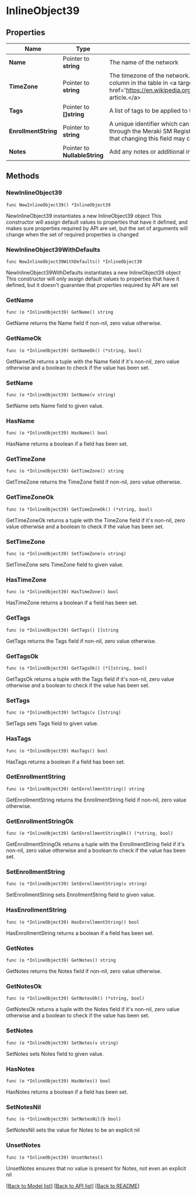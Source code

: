 # InlineObject39

## Properties

Name | Type | Description | Notes
------------ | ------------- | ------------- | -------------
**Name** | Pointer to **string** | The name of the network | [optional] 
**TimeZone** | Pointer to **string** | The timezone of the network. For a list of allowed timezones, please see the &#39;TZ&#39; column in the table in &lt;a target&#x3D;&#39;_blank&#39; href&#x3D;&#39;https://en.wikipedia.org/wiki/List_of_tz_database_time_zones&#39;&gt;this article.&lt;/a&gt; | [optional] 
**Tags** | Pointer to **[]string** | A list of tags to be applied to the network | [optional] 
**EnrollmentString** | Pointer to **string** | A unique identifier which can be used for device enrollment or easy access through the Meraki SM Registration page or the Self Service Portal. Please note that changing this field may cause existing bookmarks to break. | [optional] 
**Notes** | Pointer to **NullableString** | Add any notes or additional information about this network here. | [optional] 

## Methods

### NewInlineObject39

`func NewInlineObject39() *InlineObject39`

NewInlineObject39 instantiates a new InlineObject39 object
This constructor will assign default values to properties that have it defined,
and makes sure properties required by API are set, but the set of arguments
will change when the set of required properties is changed

### NewInlineObject39WithDefaults

`func NewInlineObject39WithDefaults() *InlineObject39`

NewInlineObject39WithDefaults instantiates a new InlineObject39 object
This constructor will only assign default values to properties that have it defined,
but it doesn't guarantee that properties required by API are set

### GetName

`func (o *InlineObject39) GetName() string`

GetName returns the Name field if non-nil, zero value otherwise.

### GetNameOk

`func (o *InlineObject39) GetNameOk() (*string, bool)`

GetNameOk returns a tuple with the Name field if it's non-nil, zero value otherwise
and a boolean to check if the value has been set.

### SetName

`func (o *InlineObject39) SetName(v string)`

SetName sets Name field to given value.

### HasName

`func (o *InlineObject39) HasName() bool`

HasName returns a boolean if a field has been set.

### GetTimeZone

`func (o *InlineObject39) GetTimeZone() string`

GetTimeZone returns the TimeZone field if non-nil, zero value otherwise.

### GetTimeZoneOk

`func (o *InlineObject39) GetTimeZoneOk() (*string, bool)`

GetTimeZoneOk returns a tuple with the TimeZone field if it's non-nil, zero value otherwise
and a boolean to check if the value has been set.

### SetTimeZone

`func (o *InlineObject39) SetTimeZone(v string)`

SetTimeZone sets TimeZone field to given value.

### HasTimeZone

`func (o *InlineObject39) HasTimeZone() bool`

HasTimeZone returns a boolean if a field has been set.

### GetTags

`func (o *InlineObject39) GetTags() []string`

GetTags returns the Tags field if non-nil, zero value otherwise.

### GetTagsOk

`func (o *InlineObject39) GetTagsOk() (*[]string, bool)`

GetTagsOk returns a tuple with the Tags field if it's non-nil, zero value otherwise
and a boolean to check if the value has been set.

### SetTags

`func (o *InlineObject39) SetTags(v []string)`

SetTags sets Tags field to given value.

### HasTags

`func (o *InlineObject39) HasTags() bool`

HasTags returns a boolean if a field has been set.

### GetEnrollmentString

`func (o *InlineObject39) GetEnrollmentString() string`

GetEnrollmentString returns the EnrollmentString field if non-nil, zero value otherwise.

### GetEnrollmentStringOk

`func (o *InlineObject39) GetEnrollmentStringOk() (*string, bool)`

GetEnrollmentStringOk returns a tuple with the EnrollmentString field if it's non-nil, zero value otherwise
and a boolean to check if the value has been set.

### SetEnrollmentString

`func (o *InlineObject39) SetEnrollmentString(v string)`

SetEnrollmentString sets EnrollmentString field to given value.

### HasEnrollmentString

`func (o *InlineObject39) HasEnrollmentString() bool`

HasEnrollmentString returns a boolean if a field has been set.

### GetNotes

`func (o *InlineObject39) GetNotes() string`

GetNotes returns the Notes field if non-nil, zero value otherwise.

### GetNotesOk

`func (o *InlineObject39) GetNotesOk() (*string, bool)`

GetNotesOk returns a tuple with the Notes field if it's non-nil, zero value otherwise
and a boolean to check if the value has been set.

### SetNotes

`func (o *InlineObject39) SetNotes(v string)`

SetNotes sets Notes field to given value.

### HasNotes

`func (o *InlineObject39) HasNotes() bool`

HasNotes returns a boolean if a field has been set.

### SetNotesNil

`func (o *InlineObject39) SetNotesNil(b bool)`

 SetNotesNil sets the value for Notes to be an explicit nil

### UnsetNotes
`func (o *InlineObject39) UnsetNotes()`

UnsetNotes ensures that no value is present for Notes, not even an explicit nil

[[Back to Model list]](../README.md#documentation-for-models) [[Back to API list]](../README.md#documentation-for-api-endpoints) [[Back to README]](../README.md)


